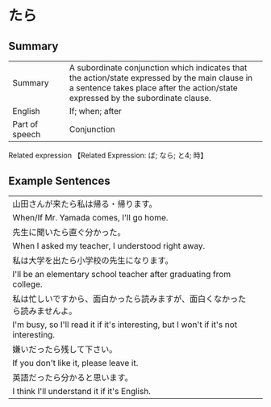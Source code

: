# たら

## Summary

<table><tr>   <td>Summary<td>   <td>A subordinate conjunction which indicates that the action/state expressed by the main clause in a sentence takes place after the action/state expressed by the subordinate clause.</td><tr><tr>   <td>English<td>   <td>If; when; after</td><tr><tr>   <td>Part of speech<td>   <td>Conjunction</td><tr></table><tr>   <td>Related expression<td>   <td>【Related Expression: ば; なら; と4; 時】</td><tr></table></table>

## Example Sentences

<table><tr><td>山田さんが来たら私は帰る・帰ります。<td><tr><tr><td>When/If Mr. Yamada comes, I'll go home.<td><tr><tr><td>先生に聞いたら直ぐ分かった。<td><tr><tr><td>When I asked my teacher, I understood right away.<td><tr><tr><td>私は大学を出たら小学校の先生になります。<td><tr><tr><td>I'll be an elementary school teacher after graduating from college.<td><tr><tr><td>私は忙しいですから、面白かったら読みますが、面白くなかったら読みませんよ。<td><tr><tr><td>I'm busy, so I'll read it if it's interesting, but I won't if it's not interesting.<td><tr><tr><td>嫌いだったら残して下さい。<td><tr><tr><td>If you don't like it, please leave it.<td><tr><tr><td>英語だったら分かると思います。<td><tr><tr><td>I think I'll understand it if it's English.<td><tr></table>

